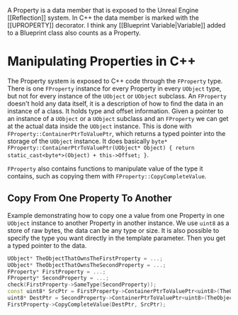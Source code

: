 A Property is a data member that is exposed to the Unreal Engine [[Reflection]] system.
In C++ the data member is marked with the [[UPROPERTY]] decorator.
I think any [[Blueprint Variable|Variable]] added to a Blueprint class also counts as a Property.


# Manipulating Properties in C++

The Property system is exposed to C++ code through the `FProperty` type.
There is one `FProperty` instance for every Property in every `UObject` type, but not for every instance of the `UObject` or `UObject` subclass.
An `FProperty` doesn't hold any data itself, it is a description of how to find the data in an instance of a class.
It holds type and offset information.
Given a pointer to an instance of a `UObject` or a `UObject` subclass and an `FProperty` we can get at the actual data inside the `UObject` instance.
This is done with `FProperty::ContainerPtrToValuePtr`, which returns a typed pointer into the storage of the `UObject` instance.
It does basically `byte* FProperty::ContainerPtrToValuePtr(UObject* Object) { return static_cast<byte*>(Object) + this->Offset; }`.

`FProperty` also contains functions to manipulate value of the type it contains, such as copying them with `FProperty::CopyCompleteValue`.


## Copy From One Property To Another

Example demonstrating how to copy one a value from one Property in one `UObject` instance to another Property in another instance.
We use `uint8` as a store of raw bytes, the data can be any type or size.
It is also possible to specify the type you want directly in the template parameter.
Then you get a typed pointer to the data.

```cpp
UObject* TheObjectThatOwnsTheFirstProperty = ...;
UObject* TheObjectThatOwnsTheSecondProperty = ...;
FProperty* FirstProperty = ...;
FProperty* SecondProperty = ...;
check(FirstProperty->SameType(SecondProperty));
const uint8* SrcPtr = FirstProperty->ContainerPtrToValuePtr<uint8>(TheObjectThatOwnsTheFirstProperty);
uint8* DestPtr = SecondProperty->ContainerPtrToValuePtr<uint8>(TheObjectThatOwnsTheSecondProperty);
FirstProperty->CopyCompleteValue(DestPtr, SrcPtr);
```


